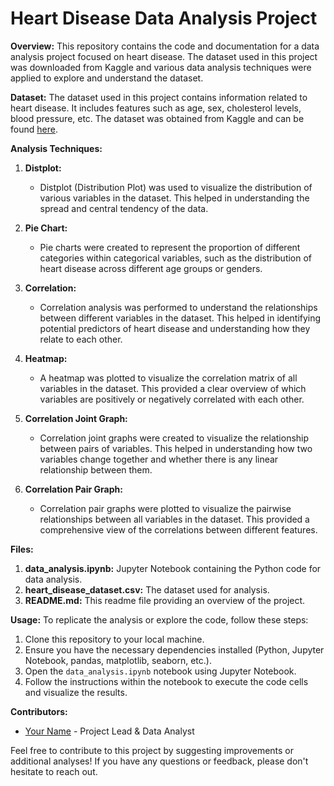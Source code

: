 # Heart Disease Data Analysis Project

**Overview:**
This repository contains the code and documentation for a data analysis project focused on heart disease. The dataset used in this project was downloaded from Kaggle and various data analysis techniques were applied to explore and understand the dataset.

**Dataset:**
The dataset used in this project contains information related to heart disease. It includes features such as age, sex, cholesterol levels, blood pressure, etc. The dataset was obtained from Kaggle and can be found [here](https://github.com/akuldatt/Heart-Disease-Data-Set-Analysis/blob/main/heart.csv).

**Analysis Techniques:**

1. **Distplot:**
   - Distplot (Distribution Plot) was used to visualize the distribution of various variables in the dataset. This helped in understanding the spread and central tendency of the data.

2. **Pie Chart:**
   - Pie charts were created to represent the proportion of different categories within categorical variables, such as the distribution of heart disease across different age groups or genders.

3. **Correlation:**
   - Correlation analysis was performed to understand the relationships between different variables in the dataset. This helped in identifying potential predictors of heart disease and understanding how they relate to each other.

4. **Heatmap:**
   - A heatmap was plotted to visualize the correlation matrix of all variables in the dataset. This provided a clear overview of which variables are positively or negatively correlated with each other.

5. **Correlation Joint Graph:**
   - Correlation joint graphs were created to visualize the relationship between pairs of variables. This helped in understanding how two variables change together and whether there is any linear relationship between them.

6. **Correlation Pair Graph:**
   - Correlation pair graphs were plotted to visualize the pairwise relationships between all variables in the dataset. This provided a comprehensive view of the correlations between different features.

**Files:**

1. **data_analysis.ipynb:** Jupyter Notebook containing the Python code for data analysis.
2. **heart_disease_dataset.csv:** The dataset used for analysis.
3. **README.md:** This readme file providing an overview of the project.

**Usage:**
To replicate the analysis or explore the code, follow these steps:
1. Clone this repository to your local machine.
2. Ensure you have the necessary dependencies installed (Python, Jupyter Notebook, pandas, matplotlib, seaborn, etc.).
3. Open the `data_analysis.ipynb` notebook using Jupyter Notebook.
4. Follow the instructions within the notebook to execute the code cells and visualize the results.

**Contributors:**
- [Your Name](link_to_github_profile) - Project Lead & Data Analyst

Feel free to contribute to this project by suggesting improvements or additional analyses! If you have any questions or feedback, please don't hesitate to reach out.
